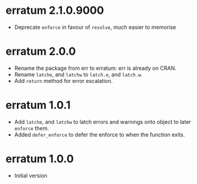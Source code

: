 # erratum 2.1.0.9000

- Deprecate `enforce` in favour of `resolve`, much easier to memorise

# erratum 2.0.0

- Rename the package from err to erratum: err is already on CRAN.
- Rename `latche`, and `latchw` to `latch.e`, and `latch.w`.
- Add `return` method for error escalation.

# erratum 1.0.1

- Add `latche`, and `latchw` to latch errors and warnings onto object to later `enforce` them.
- Added `defer_enforce` to defer the enforce to when the function exits.

# erratum 1.0.0

* Initial version
